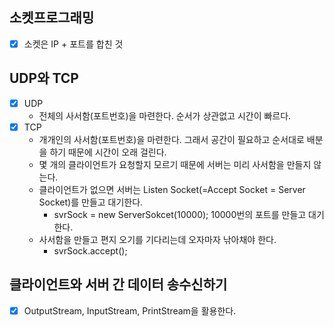 ## 소켓프로그래밍
- [x] 소켓은 IP + 포트를 합친 것
  
## UDP와 TCP  
- [x] UDP
  - 전체의 사서함(포트번호)을 마련한다. 순서가 상관없고 시간이 빠르다.
- [x] TCP
  - 개개인의 사서함(포트번호)을 마련한다. 그래서 공간이 필요하고 순서대로 배분을 하기 때문에 시간이 오래 걸린다.
  - 몇 개의 클라이언트가 요청할지 모르기 때문에 서버는 미리 사서함을 만들지 않는다.
  - 클라이언트가 없으면 서버는 Listen Socket(=Accept Socket = Server Socket)를 만들고 대기한다.
    - svrSock = new ServerSokcet(10000); 10000번의 포트를 만들고 대기한다.
  - 사서함을 만들고 편지 오기를 기다리는데 오자마자 낚아채야 한다.
    - svrSock.accept(); 
    
## 클라이언트와 서버 간 데이터 송수신하기
- [x] OutputStream, InputStream, PrintStream을 활용한다.
